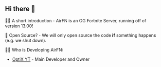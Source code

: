 ## Hi there 👋

🙋‍♀️ A short introduction - AirFN is an OG Fortnite Server, running off of version 13.00!

🚪 Open Source? - We will only open source the code **if** something happens (e.g. we shut down).

👨‍💻 Who is Developing AirFN:
- [OptiX YT](https://codeberg.org/optixyt) - Main Developer and Owner

